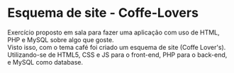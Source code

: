 # Esquema de site - Coffe-Lovers
Exercício proposto em sala para fazer uma aplicação com uso de HTML, PHP e MySQL sobre algo que goste.  
Visto isso, com o tema café foi criado um esquema de site (Coffe Lover's). 
Utilizando-se de HTML5, CSS e JS para o front-end, PHP para o back-end, e MySQL como database.
